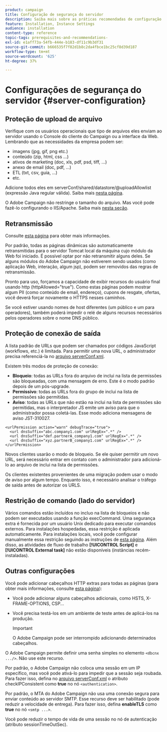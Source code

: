 ```yaml
---
product: campaign
title: Configuração de segurança do servidor
description: Saiba mais sobre as práticas recomendadas de configuração do servidor
feature: Installation, Instance Settings
audience: installation
content-type: reference
topic-tags: prerequisites-and-recommendations-
exl-id: e1aff73a-54fb-444e-b183-df11c9b3df31
source-git-commit: b666535f7f82d1b8c2da4fbce1bc25cf8d39d187
workflow-type: tm+mt
source-wordcount: '625'
ht-degree: 37%

---
```


# Configurações de segurança do servidor {#server-configuration}

## Proteção de upload de arquivo

Verifique com os usuários operacionais que tipo de arquivos eles enviam ao servidor usando o Console do cliente do Campaign ou a interface da Web. Lembrando que as necessidades da empresa podem ser:

* imagens (jpg, gif, png etc.)
* conteúdo (zip, html, css ...)
* ativos de marketing (doc, xls, pdf, psd, tiff, ...)
* anexo de email (doc, pdf, ...)
* ETL (txt, csv, guia, ...)
* etc.

Adicione todos eles em serverConf/shared/datastore/@uploadAllowlist (expressão Java regular válida). Saiba mais [nesta página](../../installation/using/file-res-management.md).

O Adobe Campaign não restringe o tamanho do arquivo. Mas você pode fazê-lo configurando o IIS/Apache. Saiba mais [nesta seção](../../installation/using/web-server-configuration.md).

## Retransmissão

Consulte [esta página](../../installation/using/configuring-campaign-server.md#dynamic-page-security-and-relays) para obter mais informações.

Por padrão, todas as páginas dinâmicas são automaticamente retransmitidas para o servidor Tomcat local da máquina cujo módulo da Web foi iniciado. É possível optar por não retransmitir alguns deles. Se alguns módulos do Adobe Campaign não estiverem sendo usados (como aplicação Web, interação, algum jsp), podem ser removidos das regras de retransmissão. 

Pronto para uso, forçamos a capacidade de exibir recursos do usuário final usando http (httpAllowed=&quot;true&quot;). Como estas páginas podem mostrar algum PII (como conteúdo de email, endereço), cupons de resgate, ofertas, você deverá forçar novamente o HTTPS nesses caminhos.

Se você estiver usando nomes de host diferentes (um público e um para operadores), também poderá impedir o relé de alguns recursos necessários pelos operadores sobre o nome DNS público.

## Proteção de conexão de saída

A lista padrão de URLs que podem ser chamados por códigos JavaScript (workflows, etc.) é limitada. Para permitir uma nova URL, o administrador precisa referenciá-la no [arquivo serverConf.xml](../../installation/using/the-server-configuration-file.md).

Existem três modos de proteção de conexão:

* **Bloqueio**: todas as URLs fora do arquivo de inclui na lista de permissões são bloqueadas, com uma mensagem de erro. Este é o modo padrão depois de um pós-upgrade.
* **Permissivo**: todas as URLs fora do grupo de inclui na lista de permissões são permitidas.
* **Aviso**: todas as URLs que não estão na inclui na lista de permissões são permitidas, mas o interpretador JS emite um aviso para que o administrador possa coletá-las. Esse modo adiciona mensagens de aviso JST-310027.

```
<urlPermission action="warn" debugTrace="true">
  <url dnsSuffix="abc.company1.com" urlRegEx=".*" />
  <url dnsSuffix="def.partnerA_company1.com" urlRegEx=".*" />
  <url dnsSuffix="xyz.partnerB_company1.com" urlRegEx=".*" />
</urlPermission>
```

Novos clientes usarão o modo de bloqueio. Se ele quiser permitir um novo URL, será necessário entrar em contato com o administrador para adicioná-lo ao arquivo de inclui na lista de permissões.

Os clientes existentes provenientes de uma migração podem usar o modo de aviso por algum tempo. Enquanto isso, é necessário analisar o tráfego de saída antes de autorizar os URLS.

## Restrição de comando (lado do servidor)

Vários comandos estão incluídos no incluo na lista de bloqueios e não podem ser executados usando a função execCommand. Uma segurança extra é fornecida por um usuário Unix dedicado para executar comandos externos. Para instalações hospedadas, essa restrição é aplicada automaticamente. Para instalações locais, você pode configurar manualmente essa restrição seguindo as instruções de [esta página](../../installation/using/configuring-campaign-server.md#restricting-authorized-external-commands). Além disso, as atividades de fluxo de trabalho **[!UICONTROL Script]** e **[!UICONTROL External task]** não estão disponíveis (instâncias recém-instaladas).

## Outras configurações

Você pode adicionar cabeçalhos HTTP extras para todas as páginas (para obter mais informações, consulte [esta página](../../installation/using/configuring-campaign-server.md#restricting-authorized-external-commands)):

* Você pode adicionar alguns cabeçalhos adicionais, como HSTS, X-FRAME-OPTIONS, CSP...
* Você precisa testá-los em um ambiente de teste antes de aplicá-los na produção.

  >[!IMPORTANT]
  >
  >O Adobe Campaign pode ser interrompido adicionando determinados cabeçalhos.

O Adobe Campaign permite definir uma senha simples no elemento `<dbcnx .../>`. Não use este recurso.

Por padrão, o Adobe Campaign não coloca uma sessão em um IP específico, mas você pode ativá-lo para impedir que a sessão seja roubada. Para fazer isso, defina no [arquivo serverConf.xml](../../installation/using/the-server-configuration-file.md) o atributo checkIPConsistent como **true** no nó `<authentication>`.

Por padrão, o MTA do Adobe Campaign não usa uma conexão segura para enviar conteúdo ao servidor SMTP. Esse recurso deve ser habilitado (pode reduzir a velocidade de entrega). Para fazer isso, defina **enableTLS** como **true** no nó `<smtp ...>`.

Você pode reduzir o tempo de vida de uma sessão no nó de autenticação (atributo sessionTimeOutSec).
